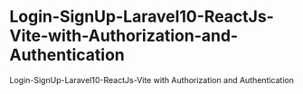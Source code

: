 # Login-SignUp-Laravel10-ReactJs-Vite-with-Authorization-and-Authentication
Login-SignUp-Laravel10-ReactJs-Vite with Authorization and Authentication
